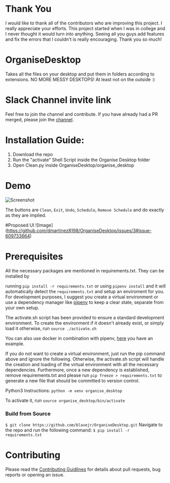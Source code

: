 # Thank You

I would like to thank all of the contributors who are improving this project. I really appreciate your efforts. This project started when I was in college and I never thought it would turn into anything. Seeing all you guys add features and fix the errors that I couldn't is really encouraging. Thank you so much!

# OrganiseDesktop

Takes all the files on your desktop and put them in folders according to extensions. NO MORE MESSY DESKTOPS!
At least not on the outside :)

# Slack Channel invite link

Feel free to join the channel and contribute. If you have already had a PR merged, please join the [channel](https://join.slack.com/t/organisedesktop/shared_invite/enQtMzA2NTI2MTI0MzY4LWRlOWRjOGM0YTJmYjFiZGU3ZTUzM2M0MTA2N2U3MzljMmFhNGIyODlmZDg2N2E1Y2EwOWFiZjcxMzYzYjcyMTk).

# Installation Guide:
1) Download the repo
2) Run the "activate" Shell Script inside the Organise Desktop folder
3) Open Clean.py inside OrganiseDesktop/organise_desktop

# Demo
![Screenshot](demo1.png)

The buttons are `Clean`, `Exit`, `Undo`, `Schedule`, `Remove Schedule` and do exactly as they are implied.

#Proposed UI
![Image] (https://github.com/dmartinez8198/OrganiseDesktop/issues/3#issue-609733664)

# Prerequisites

All the necessary packages are mentioned in requirements.txt. They can be installed by

running `pip install -r requirements.txt` or using ``pipenv install`` and it will automatically detect the `requirements.txt` and setup an enviroment for you. For development purposes, I suggest you create a
virtual environment or use a dependency manager like [pipenv](https://github.com/pypa/pipenv) to keep a clear state, separate from your own setup.

The activate.sh script has been provided to ensure a standard development environment. To create the environment if it doesn't already exist, or simply load it otherwise, run `source ./activate.sh`

You can also use docker in combination with pipenv, [here](https://github.com/dfederschmidt/docker-pipenv-sample) you have an example.

If you do not want to create a virtual environment, just run the pip command above and ignore the following. Otherwise, the activate.sh script will handle the creation and loading of the virtual environment with all the necessary dependencies. Furthermore, once a new dependency is established, remove requirements.txt and please run `pip freeze > requirements.txt` to generate a new file that should be committed to version control.

Python3 Instructions:
`python -m venv organise_desktop`

To activate it, run `source organise_desktop/bin/activate`

### Build from Source

`$ git clone https://github.com/blavejr/OrganiseDesktop.git`
Navigate to the repo and run the following command:
`$ pip install -r requirements.txt`

# Contributing
Please read the [Contributing Guidlines](https://github.com/blavejr/OrganiseDesktop/blob/master/CONTRIBUTING.md) for details about pull requests, bug reports or opening an issue. 
